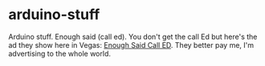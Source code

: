 # arduino-stuff
Arduino stuff. Enough said (call ed). You don't get the call Ed but here's the ad they show here in Vegas: [Enough Said Call ED](https://www.youtube.com/watch?v=DQZCVHeuuhI). They better pay me, I'm advertising to the whole world.
